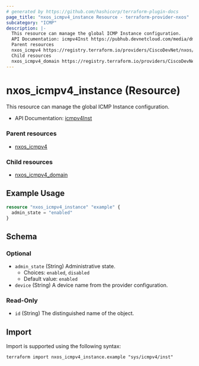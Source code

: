 ```yaml
---
# generated by https://github.com/hashicorp/terraform-plugin-docs
page_title: "nxos_icmpv4_instance Resource - terraform-provider-nxos"
subcategory: "ICMP"
description: |-
  This resource can manage the global ICMP Instance configuration.
  API Documentation: icmpv4Inst https://pubhub.devnetcloud.com/media/dme-docs-10-2-2/docs/Routing%20and%20Forwarding/icmpv4:Instance/
  Parent resources
  nxos_icmpv4 https://registry.terraform.io/providers/CiscoDevNet/nxos/latest/docs/resources/icmpv4
  Child resources
  nxos_icmpv4_domain https://registry.terraform.io/providers/CiscoDevNet/nxos/latest/docs/resources/icmpv4_domain
---
```


# nxos_icmpv4_instance (Resource)

This resource can manage the global ICMP Instance configuration.

- API Documentation: [icmpv4Inst](https://pubhub.devnetcloud.com/media/dme-docs-10-2-2/docs/Routing%20and%20Forwarding/icmpv4:Instance/)

### Parent resources

- [nxos_icmpv4](https://registry.terraform.io/providers/CiscoDevNet/nxos/latest/docs/resources/icmpv4)

### Child resources

- [nxos_icmpv4_domain](https://registry.terraform.io/providers/CiscoDevNet/nxos/latest/docs/resources/icmpv4_domain)

## Example Usage

```terraform
resource "nxos_icmpv4_instance" "example" {
  admin_state = "enabled"
}
```

<!-- schema generated by tfplugindocs -->
## Schema

### Optional

- `admin_state` (String) Administrative state.
  - Choices: `enabled`, `disabled`
  - Default value: `enabled`
- `device` (String) A device name from the provider configuration.

### Read-Only

- `id` (String) The distinguished name of the object.

## Import

Import is supported using the following syntax:

```shell
terraform import nxos_icmpv4_instance.example "sys/icmpv4/inst"
```
